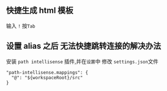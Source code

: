 ## 快捷生成 html 模板

输入 `!` 按`Tab`

## 设置 alias 之后 无法快捷跳转连接的解决办法

安装 `path intellisense` 插件,并在`设置`中 修改 `settings.json`文件

```
"path-intellisense.mappings": {
  "@": "${workspaceRoot}/src"
}
```
